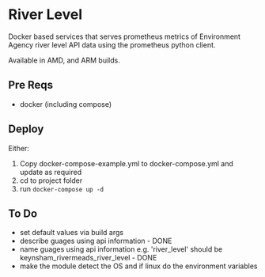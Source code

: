 # River Level
Docker based services that serves prometheus metrics of Environment Agency river level API data using the prometheus python client. 

Available in AMD, and ARM builds.
## Pre Reqs
- docker (including compose)

## Deploy
Either:
1. Copy docker-compose-example.yml to docker-compose.yml and update as required
1. cd to project folder
1. run `docker-compose up -d` 

## To Do
- set default values via build args
- describe guages using api information - DONE
- name guages using api information e.g. 'river_level' should be keynsham_rivermeads_river_level - DONE
- make the module detect the OS and if linux do the environment variables